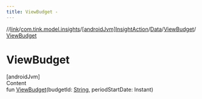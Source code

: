 ```yaml
---
title: ViewBudget -
---
```

//[link](../../../../index.md)/[com.tink.model.insights](../../../index.md)/[[androidJvm]InsightAction](../../index.md)/[Data](../index.md)/[ViewBudget](index.md)/[ViewBudget](-view-budget.md)



# ViewBudget  
[androidJvm]  
Content  
fun [ViewBudget](-view-budget.md)(budgetId: [String](https://kotlinlang.org/api/latest/jvm/stdlib/kotlin/-string/index.html), periodStartDate: Instant)  



